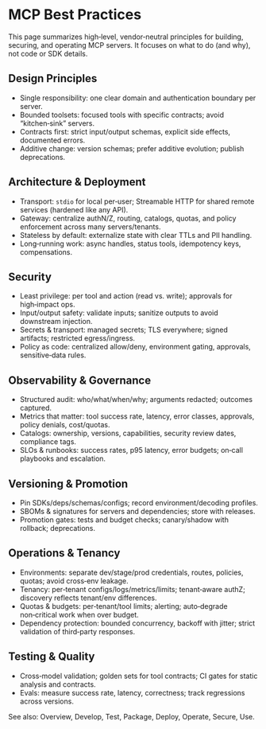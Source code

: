 # MCP Best Practices

This page summarizes high‑level, vendor‑neutral principles for building, securing, and operating MCP servers. It focuses on what to do (and why), not code or SDK details.

## Design Principles

- Single responsibility: one clear domain and authentication boundary per server.
- Bounded toolsets: focused tools with specific contracts; avoid “kitchen‑sink” servers.
- Contracts first: strict input/output schemas, explicit side effects, documented errors.
- Additive change: version schemas; prefer additive evolution; publish deprecations.

## Architecture & Deployment

- Transport: `stdio` for local per‑user; Streamable HTTP for shared remote services (hardened like any API).
- Gateway: centralize authN/Z, routing, catalogs, quotas, and policy enforcement across many servers/tenants.
- Stateless by default: externalize state with clear TTLs and PII handling.
- Long‑running work: async handles, status tools, idempotency keys, compensations.

## Security

- Least privilege: per tool and action (read vs. write); approvals for high‑impact ops.
- Input/output safety: validate inputs; sanitize outputs to avoid downstream injection.
- Secrets & transport: managed secrets; TLS everywhere; signed artifacts; restricted egress/ingress.
- Policy as code: centralized allow/deny, environment gating, approvals, sensitive‑data rules.

## Observability & Governance

- Structured audit: who/what/when/why; arguments redacted; outcomes captured.
- Metrics that matter: tool success rate, latency, error classes, approvals, policy denials, cost/quotas.
- Catalogs: ownership, versions, capabilities, security review dates, compliance tags.
- SLOs & runbooks: success rates, p95 latency, error budgets; on‑call playbooks and escalation.

## Versioning & Promotion

- Pin SDKs/deps/schemas/configs; record environment/decoding profiles.
- SBOMs & signatures for servers and dependencies; store with releases.
- Promotion gates: tests and budget checks; canary/shadow with rollback; deprecations.

## Operations & Tenancy

- Environments: separate dev/stage/prod credentials, routes, policies, quotas; avoid cross‑env leakage.
- Tenancy: per‑tenant configs/logs/metrics/limits; tenant‑aware authZ; discovery reflects tenant/env differences.
- Quotas & budgets: per‑tenant/tool limits; alerting; auto‑degrade non‑critical work when over budget.
- Dependency protection: bounded concurrency, backoff with jitter; strict validation of third‑party responses.

## Testing & Quality

- Cross‑model validation; golden sets for tool contracts; CI gates for static analysis and contracts.
- Evals: measure success rate, latency, correctness; track regressions across versions.

See also: Overview, Develop, Test, Package, Deploy, Operate, Secure, Use.
